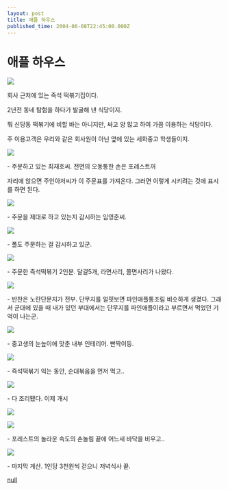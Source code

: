 ```yaml
---
layout: post
title: 애플 하우스
published_time: 2004-06-08T22:45:00.000Z
---
```


# 애플 하우스


![](../pds/200902/04/80/a0109780_4989792c09ed9.jpg)

회사 근처에 있는 즉석 떡볶기집이다.

2년전 동네 탐험을 하다가 발굴해 낸 식당이지.

뭐 신당동 떡볶기에 비할 바는 아니지만, 싸고 양 많고 하여 가끔 이용하는 식당이다.

주 이용고객은 우리와 같은 회사원이 아닌 옆에 있는 세화중고 학생들이지.

![](../pds/200902/04/80/a0109780_4989792c1fcc5.jpg)

\- 주문하고 있는 최재호씨. 전면의 오동통한 손은 포레스트꺼

자리에 앉으면 주인아저씨가 이 주문표를 가져온다. 그러면 이렇게 시키려는 것에 표시를 하면 된다.

![](../pds/200902/04/80/a0109780_4989792c34768.jpg)

\- 주문을 제대로 하고 있는지 감시하는 임영준씨.

![](../pds/200902/04/80/a0109780_4989792c46220.jpg)

\- 폴도 주문하는 걸 감시하고 있군.

![](../pds/200902/04/80/a0109780_4989792c5f45d.jpg)

\- 주문한 즉석떡볶기 2인분. 달걀5개, 라면사리, 쫄면사리가 나왔다.

![](../pds/200902/04/80/a0109780_4989792c74517.jpg)

\- 반찬은 노란단문지가 전부. 단무지를 얼핏보면 파인애플통조림 비슷하게 생겼다. 그래서 군대에 있을 때 내가 있던 부대에서는 단무지를 파인애플이라고 부르면서 먹었던 기억이 나는군.

![](../pds/200902/04/80/a0109780_4989792c9c9ff.jpg)

\- 중고생의 눈높이에 맞춘 내부 인테리어. 빤짝이등.

![](../pds/200902/04/80/a0109780_4989792cafc58.jpg)

\- 즉석떡볶기 익는 동안, 순대볶음을 먼저 먹고..

![](../pds/200902/04/80/a0109780_4989792ccc1de.jpg)

\- 다 조리됐다. 이제 개시

![](../pds/200902/04/80/a0109780_4989792cde422.jpg)

![](../pds/200902/04/80/a0109780_4989792cf16bd.jpg)

\- 포레스트의 놀라운 속도의 손놀림 끝에 어느새 바닥을 비우고..

![](../pds/200902/04/80/a0109780_4989792d0e6a4.jpg)

\- 마지막 계산. 1인당 3천원씩 걷으니 저녁식사 끝.

[null](../6166889.html#6166889_1)

